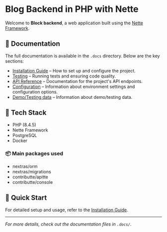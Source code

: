 # Blog Backend in PHP with Nette

Welcome to **Block backend**, a web application built using the [Nette Framework](https://nette.org/).

## 📖 Documentation

The full documentation is available in the `.docs` directory. Below are the key sections:

- [Installation Guide](.docs/install.md) – How to set up and configure the project.
- [Testing](.docs/test.md) – Running tests and ensuring code quality.
- [API Reference](.docs/api.md) – Documentation for the project's API endpoints.
- [Configuration](.docs/config.md) – Information about environment settings and configuration options.
- [Demo/Testing data](.docs/demo.md) – Information about demo/testing data.

## 🔧 Tech Stack

- PHP (8.4.5)
- Nette Framework
- PostgreSQL
- Docker

### 📦 Main packages used
- nextras/orm
- nextras/migrations
- contributte/apitte
- contributte/console

## 🚀 Quick Start

For detailed setup and usage, refer to the [Installation Guide](.docs/install.md).

---

_For more details, check out the documentation files in `.docs/`._
